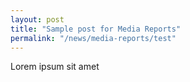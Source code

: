 ```yaml
---
layout: post
title: "Sample post for Media Reports"
permalink: "/news/media-reports/test"
---
```

Lorem ipsum sit amet
